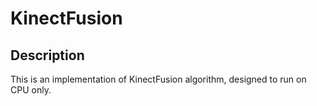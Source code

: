 # KinectFusion

## Description
This is an implementation of KinectFusion algorithm, designed to run on CPU only.

